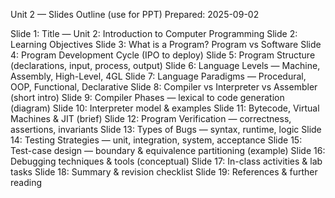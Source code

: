 Unit 2 — Slides Outline (use for PPT)
Prepared: 2025-09-02

Slide 1: Title — Unit 2: Introduction to Computer Programming
Slide 2: Learning Objectives
Slide 3: What is a Program? Program vs Software
Slide 4: Program Development Cycle (IPO to deploy)
Slide 5: Program Structure (declarations, input, process, output)
Slide 6: Language Levels — Machine, Assembly, High-Level, 4GL
Slide 7: Language Paradigms — Procedural, OOP, Functional, Declarative
Slide 8: Compiler vs Interpreter vs Assembler (short intro)
Slide 9: Compiler Phases — lexical to code generation (diagram)
Slide 10: Interpreter model & examples
Slide 11: Bytecode, Virtual Machines & JIT (brief)
Slide 12: Program Verification — correctness, assertions, invariants
Slide 13: Types of Bugs — syntax, runtime, logic
Slide 14: Testing Strategies — unit, integration, system, acceptance
Slide 15: Test-case design — boundary & equivalence partitioning (example)
Slide 16: Debugging techniques & tools (conceptual)
Slide 17: In-class activities & lab tasks
Slide 18: Summary & revision checklist
Slide 19: References & further reading
